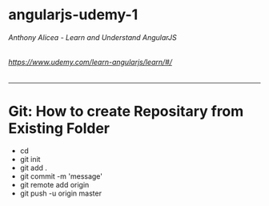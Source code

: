 # angularjs-udemy-1
###### Anthony Alicea - Learn and Understand AngularJS
###### https://www.udemy.com/learn-angularjs/learn/#/

---

# Git: How to create Repositary from Existing Folder
- cd <localdir>
- git init
- git add .
- git commit -m 'message'
- git remote add origin <url>
- git push -u origin master